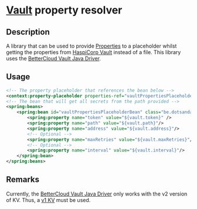 # [Vault](https://www.vaultproject.io/) property resolver

## Description
A library that can be used to provide [Properties](https://docs.oracle.com/javase/7/docs/api/java/util/Properties.html) to a placeholder whilst getting the properties from [HaspiCorp Vault](https://www.vaultproject.io/) instead of a file.
This library uses the [BetterCloud Vault Java Driver](https://github.com/BetterCloud/vault-java-driver).

## Usage
```xml
<!-- The property placeholder that references the bean below -->
<context:property-placeholder properties-ref="vaultPropertiesPlaceholderBean" />
<!-- The bean that will get all secrets from the path provided -->
<spring:beans>
    <spring:bean id="vaultPropertiesPlaceholderBean" class="be.dotsandarrows.VaultPropertiesFactoryBean">
        <spring:property name="token" value="${vault.token}" />
        <spring:property name="path" value="${vault.path}"/>
        <spring:property name="address" value="${vault.address}"/>
        <!-- Optional -->
        <spring:property name="maxRetries" value="${vault.maxRetries}"/>
        <!-- Optional -->
        <spring:property name="interval" value="${vault.interval}"/>
    </spring:bean>
</spring:beans>
```

## Remarks
Currently, the [BetterCloud Vault Java Driver](https://github.com/BetterCloud/vault-java-driver) only works with the v2 version of KV. Thus, a [v1 KV](https://stackoverflow.com/a/49903604) must be used.